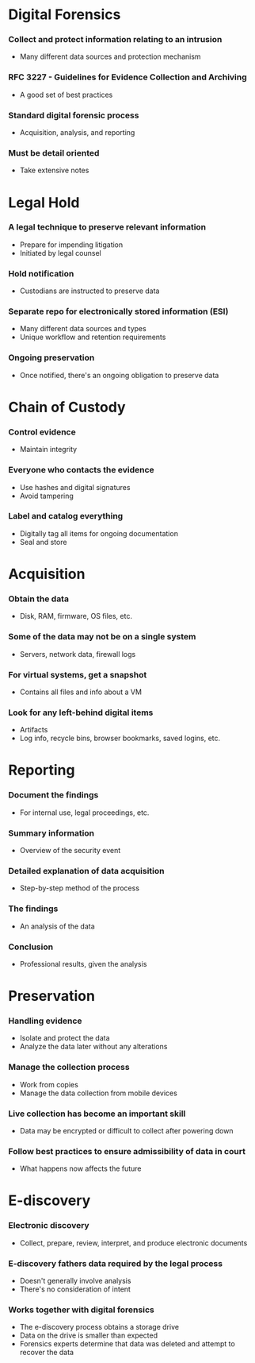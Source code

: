 # Digital Forensics
### Collect and protect information relating to an intrusion
- Many different data sources and protection mechanism
### RFC 3227 - Guidelines for Evidence Collection and Archiving
- A good set of best practices
### Standard digital forensic process
- Acquisition, analysis, and reporting
### Must be detail oriented
- Take extensive notes
# Legal Hold
### A legal technique to preserve relevant information
- Prepare for impending litigation
- Initiated by legal counsel
### Hold notification
- Custodians are instructed to preserve data
### Separate repo for electronically stored information (ESI)
- Many different data sources and types
- Unique workflow and retention requirements
### Ongoing preservation
- Once notified, there's an ongoing obligation to preserve data
# Chain of Custody
### Control evidence
- Maintain integrity
### Everyone who contacts the evidence
- Use hashes and digital signatures
- Avoid tampering
### Label and catalog everything
- Digitally tag all items for ongoing documentation
- Seal and store
# Acquisition
### Obtain the data
- Disk, RAM, firmware, OS files, etc.
### Some of the data may not be on a single system
- Servers, network data, firewall logs
### For virtual systems, get a snapshot
- Contains all files and info about a VM
### Look for any left-behind digital items
- Artifacts
- Log info, recycle bins, browser bookmarks, saved logins, etc.
# Reporting
### Document the findings
- For internal use, legal proceedings, etc.
### Summary information
- Overview of the security event
### Detailed explanation of data acquisition
- Step-by-step method of the process
### The findings
- An analysis of the data
### Conclusion
- Professional results, given the analysis
# Preservation
### Handling evidence
- Isolate and protect the data
- Analyze the data later without any alterations
### Manage the collection process
- Work from copies
- Manage the data collection from mobile devices
### Live collection has become an important skill
- Data may be encrypted or difficult to collect after powering down
### Follow best practices to ensure admissibility of data in court
- What happens now affects the future
# E-discovery
### Electronic discovery
- Collect, prepare, review, interpret, and produce electronic documents
### E-discovery fathers data required by the legal process
- Doesn't generally involve analysis
- There's no consideration of intent
### Works together with digital forensics
- The e-discovery process obtains a storage drive
- Data on the drive is smaller than expected
- Forensics experts determine that data was deleted and attempt to recover the data